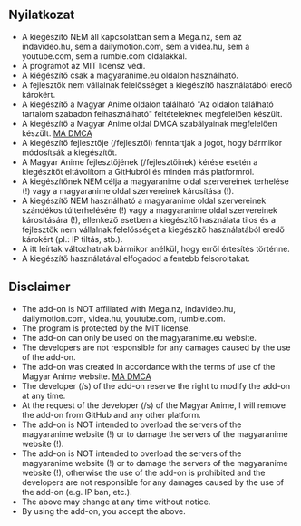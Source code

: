 ## Nyilatkozat

- A kiegészítő NEM áll kapcsolatban sem a Mega.nz, sem az indavideo.hu, sem a dailymotion.com, sem a videa.hu, sem a
  youtube.com, sem a rumble.com oldalakkal.
- A programot az MIT licensz védi.
- A kiégészítő csak a magyaranime.eu oldalon használható.
- A fejlesztők nem vállalnak felelősséget a kiegészítő használatából eredő károkért.
- A kiegészítő a Magyar Anime oldalon található "Az oldalon található tartalom szabadon felhasználható" feltételeknek
  megfelelően készült.
- A kiegészítő a Magyar Anime oldal DMCA szabályainak megfelelően készült. [MA DMCA](https://magyaranime.eu/web/dmca/)
- A kiegészítő fejlesztője (/fejlesztői) fenntartják a jogot, hogy bármikor módosítsák a kiegészítőt.
- A Magyar Anime fejlesztőjének (/fejlesztőinek) kérése esetén a kiegészítőt eltávolítom a GitHubról és minden más
  platformról.
- A kiegészítőnek NEM célja a magyaranime oldal szervereinek terhelése (!) vagy a magyaranime oldal szervereinek
  károsítása (!).
- A kiegészítő NEM használható a magyaranime oldal szervereinek szándékos túlterhelésére (!) vagy a magyaranime oldal
  szervereinek károsítására (!), ellenkező esetben a kiegészítő használata tilos és a fejlesztők nem vállalnak
  felelősséget a kiegészítő használatából eredő károkért (pl.: IP tiltás, stb.).
- A itt leírtak változhatnak bármikor anélkül, hogy erről értesítés történne.
- A kiegészítő használatával elfogadod a fentebb felsoroltakat.

## Disclaimer
- The add-on is NOT affiliated with Mega.nz, indavideo.hu, dailymotion.com, videa.hu, youtube.com, rumble.com.
- The program is protected by the MIT license.
- The add-on can only be used on the magyaranime.eu website.
- The developers are not responsible for any damages caused by the use of the add-on.
- The add-on was created in accordance with the terms of use of the Magyar Anime website. [MA DMCA](https://magyaranime.eu/web/dmca/)
- The developer (/s) of the add-on reserve the right to modify the add-on at any time.
- At the request of the developer (/s) of the Magyar Anime, I will remove the add-on from GitHub and any other platform.
- The add-on is NOT intended to overload the servers of the magyaranime website (!) or to damage the servers of the
  magyaranime website (!).
- The add-on is NOT intended to overload the servers of the magyaranime website (!) or to damage the servers of the
  magyaranime website (!), otherwise the use of the add-on is prohibited and the developers are not responsible for any
  damages caused by the use of the add-on (e.g. IP ban, etc.).
- The above may change at any time without notice.
- By using the add-on, you accept the above.
